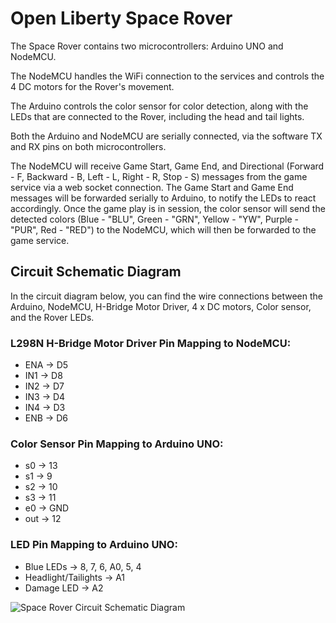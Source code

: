 # Open Liberty Space Rover

The Space Rover contains two microcontrollers: Arduino UNO and NodeMCU.

The NodeMCU handles the WiFi connection to the services and controls the 4 DC motors for the Rover's movement.

The Arduino controls the color sensor for color detection, along with the LEDs that are connected to the Rover, including the head and tail lights.

Both the Arduino and NodeMCU are serially connected, via the software TX and RX pins on both microcontrollers.

The NodeMCU will receive Game Start, Game End, and Directional (Forward - F, Backward - B, Left - L, Right - R, Stop - S) messages from the game service via a web socket connection. The Game Start and Game End messages will be forwarded serially to Arduino, to notify the LEDs to react accordingly. Once the game play is in session, the color sensor will send the detected colors (Blue - "BLU", Green - "GRN", Yellow - "YW", Purple - "PUR", Red - "RED") to the NodeMCU, which will then be forwarded to the game service.

## Circuit Schematic Diagram

In the circuit diagram below, you can find the wire connections between the Arduino, NodeMCU, H-Bridge Motor Driver, 4 x DC motors, Color sensor, and the Rover LEDs.

### L298N H-Bridge Motor Driver Pin Mapping to NodeMCU:
- ENA -> D5
- IN1 -> D8
- IN2 -> D7
- IN3 -> D4
- IN4 -> D3
- ENB -> D6

### Color Sensor Pin Mapping to Arduino UNO:
- s0 -> 13
- s1 -> 9
- s2 -> 10
- s3 -> 11
- e0 -> GND
- out -> 12

### LED Pin Mapping to Arduino UNO:
- Blue LEDs -> 8, 7, 6, A0, 5, 4
- Headlight/Tailights -> A1
- Damage LED -> A2

![Space Rover Circuit Schematic Diagram](../../images/SpaceRover_Circuit_Schematic.jpeg)

